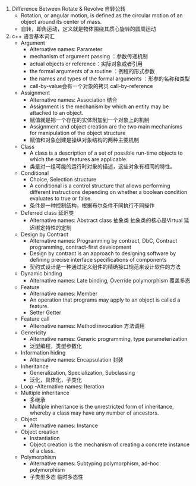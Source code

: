 1. Difference Between Rotate & Revolve 自转公转
	- Rotation, or angular motion, is defined as the circular motion of an object around its center of mass.
	- 自转，即角运动，定义就是物体围绕其质心旋转的圆周运动
2. c++ 语言基本词汇
	- Argument
		- Alternative names: Parameter
		- mechanism of argument passing ：参数传递机制
		- actual objects or reference：实际对象或者引用
		- the formal arguments of a routine ：例程的形式参数
		- the names and types of the formal arguments ：形参的名称和类型
		- call-by-value会有一个对象的拷贝 call-by-reference
	- Assignment
		- Alternative names: Association 结合
		- Assignment is the mechanism by which an entity may be attached to an object.
		- 赋值就是把一个存在的实体附加到一个对象上的机制
		- Assignment and object creation are the two main mechanisms for manipulation of the object structure
		- 赋值和对象创建是操纵对象结构的两种主要机制
	- Class
		- A class is a description of a set of possible run-time objects to which the same features are applicable. 
		- 类是对一组可能的运行时对象的描述，这些对象有相同的特性。	
	- Conditional
		- Choice, Selection structure
		- A conditional is a control structure that allows performing different instructions depending on whether a boolean condition evaluates to true or false.
		- 条件是一种控制结构，根据布尔条件不同执行不同操作
	- Deferred class	延迟类
		- Alternative names: Abstract class 抽象类	抽象类的核心是Virtual 延迟绑定特性的定制	
	- Design by Contract
		- Alternative names: Programming by contract, DbC, Contract programming, contract-first development
		- Design by contract is an approach to designing software by defining precise interface specifications of components
		- 契约式设计是一种通过定义组件的精确接口规范来设计软件的方法	
	- Dynamic binding
		- Alternative names: Late binding, Override polymorphism 覆盖多态	
	- Feature
		- Alternative names: Member
		- An operation that programs may apply to an object is called a feature.
		- Setter Getter
	- Feature call 
		- Alternative names: Method invocation 方法调用	
	- Genericity
		- Alternative names: Generic programming, type parameterization
		- 泛型编程，类型参数化	
	- Information hiding
		- Alternative names: Encapsulation 封装	
	- Inheritance
		- Generalization, Specialization, Subclassing 
		- 泛化，具体化，子类化	
	- Loop
		-Alternative names: Iteration
	- Multiple inheritance
		- 多继承
		- Multiple inheritance is the unrestricted form of inheritance, whereby a class may have any number of ancestors.	
	- Object
		- Alternative names: Instance
	- Object creation
		- Instantiation
		- Object creation is the mechanism of creating a concrete instance of a class.
	- Polymorphism
		- Alternative names: Subtyping polymorphism, ad-hoc polymorphism
		- 子类型多态 临时多态性
		
